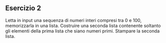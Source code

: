 ## Esercizio 2

Letta in input una sequenza di numeri interi compresi tra 0 e 100, memorizzarla in una lista.
Costruire una seconda lista contenente soltanto gli elementi della prima lista che siano numeri primi.
Stampare la seconda lista.
